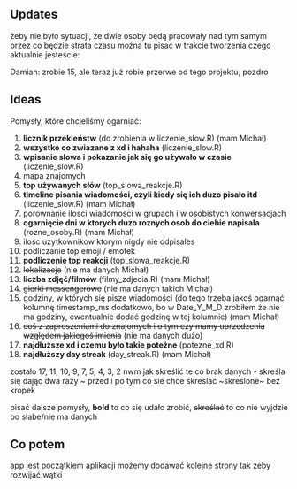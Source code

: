 ## Updates
żeby nie było sytuacji, że dwie osoby będą pracowały nad tym samym przez co będzie strata czasu można tu pisać w trakcie tworzenia czego aktualnie jesteście:

Damian: zrobie 15, ale teraz już robie przerwe od tego projektu, pozdro

## Ideas
Pomysły, które chcieliśmy ogarniać:

  1.  __licznik przekleństw__ (do zrobienia w liczenie_slow.R) (mam Michał)
  2.  __wszystko co zwiazane z xd i hahaha__ (liczenie_slow.R)
  3.  __wpisanie słowa i pokazanie jak się go używało w czasie__ (liczenie_slow.R)
  4.  mapa znajomych
  5.  __top używanych słów__ (top_slowa_reakcje.R)
  6.  __timeline pisania wiadomości, czyli kiedy się ich duzo pisało itd__ (liczenie_slow.R) (mam Michał)
  7.  porownanie ilosci wiadomosci w grupach i w osobistych konwersacjach
  8.  __ogarnięcie dni w ktorych duzo roznych osob do ciebie napisala__ (rozne_osoby.R) (mam Michał)
  9.  ilosc uzytkownikow ktorym nigdy nie odpisales
  10.  podliczanie top emoji / emotek
  11.  __podliczenie top reakcji__ (top_slowa_reakcje.R)
  12.  ~~lokalizacja~~ (nie ma danych Michał)
  13.  __liczba zdjęć/filmów__ (filmy_zdjecia.R) (mam Michał)
  14.  ~~gierki messengerowe~~ (nie ma danych takich Michał)
  15.  godziny, w których się pisze wiadomości (do tego trzeba jakoś ogarnąć kolumnę timestamp_ms dodatkowo, bo w Date_Y_M_D zrobiłem że nie ma godziny, ewentualnie dodać godzinę w tej kolumnie) (mam Michał)
  16.  ~~coś z zaproszeniami do znajomych i o tym czy mamy uprzedzenia względem jakiegoś imienia~~ (nie ma danych dużo)
  17. __najdłuższe xd i czemu było takie poteżne__ (potezne_xd.R)
  18. __najdłuższy day streak__ (day_streak.R) (mam Michał)

zostało 17, 11, 10, 9, 7, 5, 4, 3, 2 nwm jak skreślić te co brak danych - skreśla się dając dwa razy ~ przed i po tym co sie chce skreslać ~skreslone~ bez kropek

pisać dalsze pomysły, __bold__ to co się udało zrobić, ~~skreślać~~ to co nie wyjdzie bo słabe/nie ma danych 

## Co potem
app jest początkiem aplikacji możemy dodawać kolejne strony tak żeby rozwijać wątki
